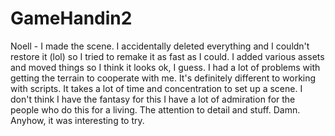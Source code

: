 # GameHandin2

Noell - 
I made the scene. I accidentally deleted everything and I couldn't restore it (lol) so I tried to remake it as fast as I could. I added various assets and moved things so I think it looks ok, I guess.
I had a lot of problems with getting the terrain to cooperate with me. It's definitely different to working with scripts. It takes a lot of time and concentration to set up a scene. 
I don't think I have the fantasy for this 
I have a lot of admiration for the people who do this for a living. The attention to detail and stuff. Damn. Anyhow, it was interesting to try.